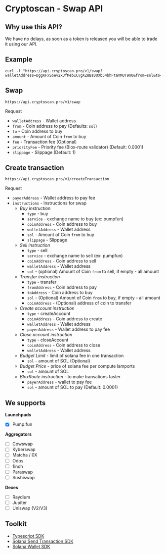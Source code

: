 # Cryptoscan - Swap API

## Why use this API?

We have no delays, as soon as a token is released you will be able to trade it using our API.

## Example

```
curl -l "https://api.cryptoscan.pro/v1/swap?walletAddress=DggKFxSoev2xJfMeb1CvgXZ8BsDUXb54bhFtaVMUT9nU&from=sol&to=HJAoYbnsf16Z8ftk3SsuShKLQQgzmxAPu41RTpjjpump&amount=0.05"
```

## Swap

```
https://api.cryptoscan.pro/v1/swap
```

Request

- `walletAddress` - Wallet address
- `from` - Coin address to pay (Defaults: `sol`)
- `to` - Coin address to buy
- `amount` - Amount of Coin `from` to buy
- `fee` - Transaction fee (Optional)
- `priorityFee` - Priority fee (Blox-route validator) (Default: 0.0001)
- `slippage` - Slippage (Default: 1)

## Create transaction

```
https://api.cryptoscan.pro/v1/createTransaction
```

Request

- `payerAddress` - Wallet address to pay fee
- `instructions` - Instructions for swap
    - *Buy instruction*
      - `type` - buy
      - `service` - exchange name to buy (ex: pumpfun)
      - `coinAddress` - Coin address to buy
      - `walletAddress` - Wallet address
      - `sol` - Amount of Coin `from` to buy
      - `slippage` - Slippage
    - *Sell instruction*
      - `type` - sell
      - `service` - exchange name to sell (ex: pumpfun)
      - `coinAddress` - Coin address to sell
      - `walletAddress` - Wallet address
      - `sol` - (optional) Amount of Coin `from` to sell, if empty - all amount
    - *Transfer instruction*
      - `type` - transfer
      - `fromAddress` - Coin address to pay
      - `toAddress` - Coin address to buy
      - `sol` - (Optional) Amount of Coin `from` to buy, if empty - all amount
      - `coinAddress` - (Optional) address of coin to transfer
    - *Create account instruction*
      - `type` - createAccount
      - `coinAddress` - Coin address to create
      - `walletAddress` - Wallet address
      - `payerAddress` - Wallet address to pay fee
    - *Close account instruction*
      - `type` - closeAccount
      - `coinAddress` - Coin address to close
      - `walletAddress` - Wallet address
    - *Budget Limit* - limit of solana fee in one transaction
      - `sol` - amount of SOL (Optional)
    - *Budget Price* - price of solana fee per compute lamports
      - `sol` - amount of SOL
    - *BloxRoute instruction* - to make transations faster
      - `payerAddress` - wallet to pay fee
      - `sol` - amount of SOL to pay (Default: 0.0001)

## We supports

**Launchpads**

- [x] Pump.fun

**Aggregators**

- [ ] Cowswap
- [ ] Kyberswap
- [ ] Matcha / 0X
- [ ] Odos
- [ ] 1inch
- [ ] Paraswap
- [ ] Sushiswap

**Dexes**

- [ ] Raydium
- [ ] Jupiter
- [ ] Uniswap (V2/V3)

## Toolkit

- [Typescript SDK](https://github.com/cryptoscan-pro/swap-sdk)
- [Solana Send Transaction SDK](https://github.com/cryptoscan-pro/solana-send-transaction)
- [Solana Wallet SDK](https://github.com/cryptoscan-pro/solana-wallet-sdk)
